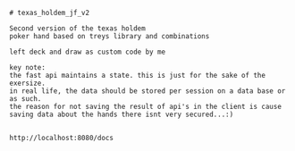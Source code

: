     # texas_holdem_jf_v2
 
    Second version of the texas holdem
    poker hand based on treys library and combinations

    left deck and draw as custom code by me
    
    key note:
    the fast api maintains a state. this is just for the sake of the exersize.
    in real life, the data should be stored per session on a data base or as such.
    the reason for not saving the result of api's in the client is cause 
    saving data about the hands there isnt very secured...:)


    http://localhost:8080/docs